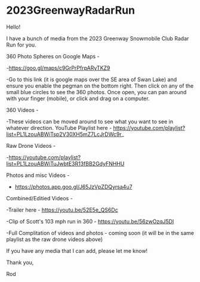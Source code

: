 # 2023GreenwayRadarRun

Hello!

I have a bunch of media from the 2023 Greenway Snowmobile Club Radar Run for you.  

360 Photo Spheres on Google Maps - 

  -https://goo.gl/maps/c9GrPrPfrpARyTKZ9
  
  -Go to this link (it is google maps over the SE area of Swan Lake) and ensure you enable the pegman on the bottom right.  Then click on any of the small blue circles to see the 360 photos.  Once open, you can pan around with your finger (mobile), or click and drag on a computer.  

360 Videos - 

  -These videos can be moved around to see what you want to see in whatever direction.  YouTube Playlist here - https://youtube.com/playlist?list=PL1LzouABWiTsp2V30XH5mZ7LcJrDWc9r_


Raw Drone Videos - 

  -https://youtube.com/playlist?list=PL1LzouABWiTuJwbtE3R13fBB2GdyFNHHU


Photos and misc Videos - 

  - https://photos.app.goo.gl/J65JzVpZDQyrsa4u7


Combined/Editied Videos - 

  -Trailer here - https://youtu.be/52E5e_QS6Dc
  
  -Clip of Scott's 103 mph run in 360 - https://youtu.be/56zwOzqJ5DI
  
  -Full Complitation of videos and photos - coming soon (it will be in the same playlist as the raw drone videos above) 
  

If you have any media that I can add, please let me know!

Thank you,

Rod
